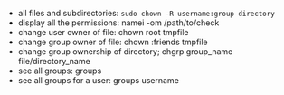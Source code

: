 - all files and subdirectories: `sudo chown -R username:group directory`
- display all the permissions: namei -om /path/to/check
- change user owner of file: chown root tmpfile
- change group owner of file: chown :friends tmpfile
- change group ownership of directory; chgrp group_name file/directory_name
- see all groups: groups
- see all groups for a user: groups username
